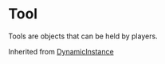# Tool
Tools are objects that can be held by players.

Inherited from [DynamicInstance](../DynamicInstance)
